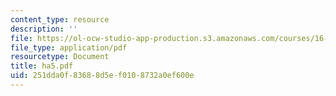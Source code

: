 ```yaml
---
content_type: resource
description: ''
file: https://ol-ocw-studio-app-production.s3.amazonaws.com/courses/16-225-computational-mechanics-of-materials-fall-2003/251dda0f83688d5ef0108732a0ef600e_ha5.pdf
file_type: application/pdf
resourcetype: Document
title: ha5.pdf
uid: 251dda0f-8368-8d5e-f010-8732a0ef600e
---
```

